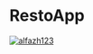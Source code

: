 # RestoApp

[![alfazh123](https://circleci.com/gh/alfazh123/RestoApp.svg?style=svg)](https://circleci.com/gh/alfazh123/RestoApp)